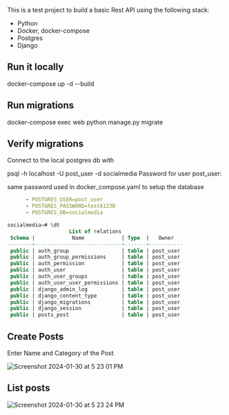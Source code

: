 This is a test project to build a basic Rest API using the following stack:

* Python
* Docker, docker-compose
* Postgres
* Django

## Run it locally
docker-compose up -d --build

## Run migrations

docker-compose exec web python manage.py migrate


## Verify migrations

Connect to the local postgres db with

psql -h localhost -U post_user -d socialmedia
Password for user post_user:

same password used in docker_compose.yaml to setup the database
```yaml
      - POSTGRES_USER=post_user
      - POSTGRES_PASSWORD=testA123B
      - POSTGRES_DB=socialmedia
```

```sql
socialmedia=# \dt
                    List of relations
 Schema |            Name            | Type  |   Owner   
--------+----------------------------+-------+-----------
 public | auth_group                 | table | post_user
 public | auth_group_permissions     | table | post_user
 public | auth_permission            | table | post_user
 public | auth_user                  | table | post_user
 public | auth_user_groups           | table | post_user
 public | auth_user_user_permissions | table | post_user
 public | django_admin_log           | table | post_user
 public | django_content_type        | table | post_user
 public | django_migrations          | table | post_user
 public | django_session             | table | post_user
 public | posts_post                 | table | post_user
```

## Create Posts 

Enter Name and Category of the Post

![Screenshot 2024-01-30 at 5 23 01 PM](https://github.com/kiranpers/social_media_django/assets/8075190/a87f0426-edfc-48d5-8e77-3f12e366fb8a)

## List posts

![Screenshot 2024-01-30 at 5 23 24 PM](https://github.com/kiranpers/social_media_django/assets/8075190/6d6ad6da-123e-4430-9de8-897b43628086)
